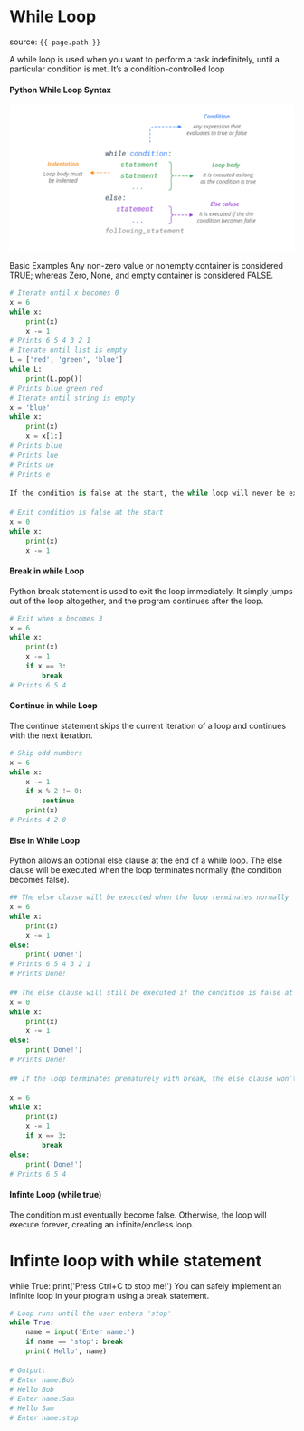 # While Loop

source: `{{ page.path }}`

A while loop is used when you want to perform a task indefinitely, until a particular condition is met. It’s a condition-controlled loop

#### Python While Loop Syntax
![](./images/while.PNG)

Basic Examples
Any non-zero value or nonempty container is considered TRUE; whereas Zero, None, and empty container is considered FALSE.
```python
# Iterate until x becomes 0
x = 6
while x:
    print(x)
    x -= 1
# Prints 6 5 4 3 2 1
# Iterate until list is empty
L = ['red', 'green', 'blue']
while L:
    print(L.pop())
# Prints blue green red
# Iterate until string is empty
x = 'blue'
while x:
    print(x)
    x = x[1:]
# Prints blue
# Prints lue
# Prints ue
# Prints e

If the condition is false at the start, the while loop will never be executed at all.

# Exit condition is false at the start
x = 0
while x:
    print(x)
    x -= 1
```

#### Break in while Loop
Python break statement is used to exit the loop immediately. It simply jumps out of the loop altogether, and the program continues after the loop.
```python
# Exit when x becomes 3
x = 6
while x:
    print(x)
    x -= 1
    if x == 3:
        break
# Prints 6 5 4
```
#### Continue in while Loop
The continue statement skips the current iteration of a loop and continues with the next iteration.
```python
# Skip odd numbers
x = 6
while x:
	x -= 1
	if x % 2 != 0:
		continue
	print(x)
# Prints 4 2 0
```
#### Else in While Loop
Python allows an optional else clause at the end of a while loop. The else clause will be executed when the loop terminates normally (the condition becomes false).
```python
## The else clause will be executed when the loop terminates normally
x = 6
while x:
    print(x)
    x -= 1
else:
    print('Done!')
# Prints 6 5 4 3 2 1
# Prints Done!

## The else clause will still be executed if the condition is false at the start.
x = 0
while x:
    print(x)
    x -= 1
else:
    print('Done!')
# Prints Done!

## If the loop terminates prematurely with break, the else clause won’t be executed.

x = 6
while x:
    print(x)
    x -= 1
    if x == 3:
        break
else:
    print('Done!')
# Prints 6 5 4
```
#### Infinte Loop (while true)
The condition must eventually become false. Otherwise, the loop will execute forever, creating an infinite/endless loop.

# Infinte loop with while statement
while True:
    print('Press Ctrl+C to stop me!')
You can safely implement an infinite loop in your program using a break statement.
```python
# Loop runs until the user enters 'stop'
while True:
    name = input('Enter name:')
    if name == 'stop': break
    print('Hello', name)

# Output: 
# Enter name:Bob
# Hello Bob
# Enter name:Sam
# Hello Sam
# Enter name:stop
```